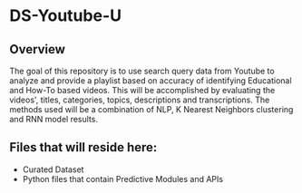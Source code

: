 # DS-Youtube-U

## Overview
The goal of this repository is to use search query data from Youtube to analyze and provide a playlist based on accuracy of identifying Educational and How-To based videos. This will be accomplished by evaluating the videos', titles, categories,
topics, descriptions and transcriptions. The methods used will be a combination of NLP, K Nearest Neighbors clustering and RNN model results. 

## Files that will reside here:
- Curated Dataset
- Python files that contain Predictive Modules and APIs
